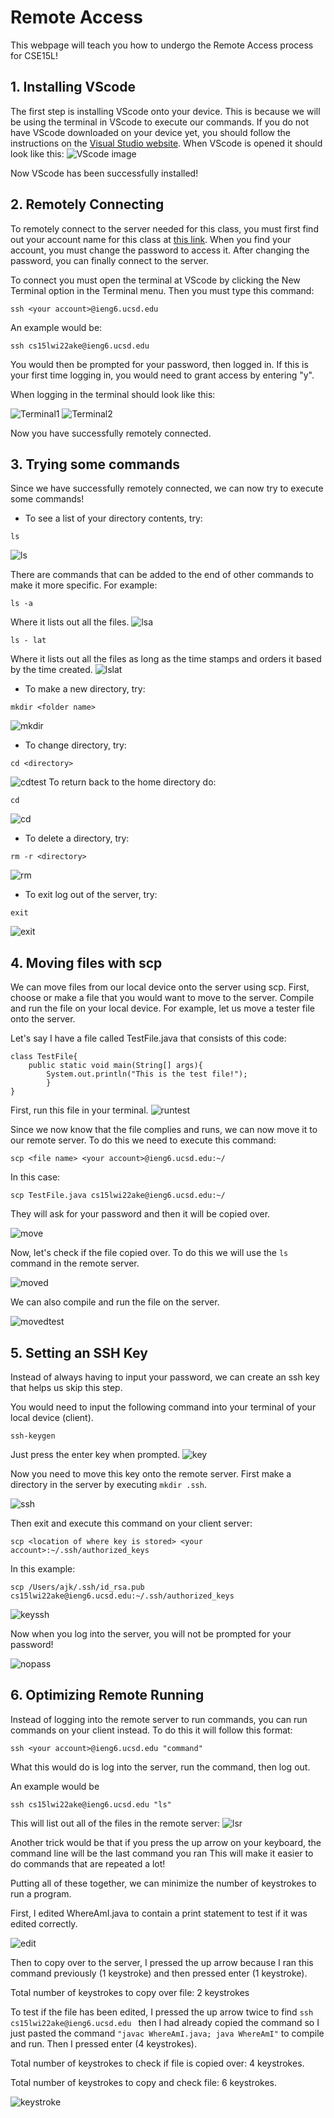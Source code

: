 # Remote Access

This webpage will teach you how to undergo the Remote Access process for CSE15L!

## 1. Installing VScode

The first step is installing VScode onto your device. This is because we will be using the terminal in VScode to execute our commands. If you do not have VScode downloaded on your device yet, you should follow the instructions on the [Visual Studio website](https://code.visualstudio.com/). When VScode is opened it should look like this: 
![VScode image](VScode.png)

Now VScode has been successfully installed! 

## 2. Remotely Connecting

To remotely connect to the server needed for this class, you must first find out your account name for this class at [this link](https://sdacs.ucsd.edu/~icc/index.php). When you find your account, you must change the password to access it. After changing the password, you can finally connect to the server. 

To connect you must open the terminal at VScode by clicking the New Terminal option in the Terminal menu. Then you must type this command: 

```
ssh <your account>@ieng6.ucsd.edu
```
An example would be: 

```
ssh cs15lwi22ake@ieng6.ucsd.edu
```
You would then be prompted for your password, then logged in. If this is your first time logging in, you would need to grant access by entering "y". 

When logging in the terminal should look like this: 

![Terminal1](terminal1.png)
![Terminal2](terminal2.png)

Now you have successfully remotely connected. 

## 3. Trying some commands 

Since we have successfully remotely connected, we can now try to execute some commands! 

* To see a list of your directory contents, try:

```
ls
```
![ls](ls.png)

There are commands that can be added to the end of other commands to make it more specific. For example: 
```
ls -a
```
Where it lists out all the files. 
![lsa](lsa.png)
```
ls - lat
```
Where it lists out all the files as long as the time stamps and orders it based by the time created. 
![lslat](lslat.png)

* To make a new directory, try: 

```
mkdir <folder name>
```
![mkdir](mkdir.png)
* To change directory, try:

```
cd <directory>
```
![cdtest](cdtest.png)
To return back to the home directory do:
```
cd
```
![cd](cd.png)
* To delete a directory, try: 

```
rm -r <directory>
```
![rm](rm.png)

* To exit log out of the server, try: 

```
exit
```
![exit](exit.png)

## 4. Moving files with scp 

We can move files from our local device onto the server using scp. First, choose or make a file that you would want to move to the server. Compile and run the file on your local device. For example, let us move a tester file onto the server. 

Let's say I have a file called TestFile.java that consists of this code: 
```
class TestFile{
    public static void main(String[] args){
        System.out.println("This is the test file!");
        }
}
```
First, run this file in your terminal. 
![runtest](runtest.png)

Since we now know that the file complies and runs, we can now move it to our remote server. To do this we need to execute this command: 
```
scp <file name> <your account>@ieng6.ucsd.edu:~/
```
In this case: 
```
scp TestFile.java cs15lwi22ake@ieng6.ucsd.edu:~/
```
They will ask for your password and then it will be copied over.

![move](move.png)

Now, let's check if the file copied over. To do this we will use the `ls` command in the remote server. 

![moved](moved.png) 

We can also compile and run the file on the server. 

![movedtest](movedtest.png)

## 5. Setting an SSH Key

Instead of always having to input your password, we can create an ssh key that helps us skip this step. 

You would need to input the following command into your terminal of your local device (client).
```
ssh-keygen
```
Just press the enter key when prompted. 
![key](key.png)

Now you need to move this key onto the remote server. First make a directory in the server by executing `mkdir .ssh`. 

![ssh](ssh.png)

Then exit and execute this command on your client server:
```
scp <location of where key is stored> <your account>:~/.ssh/authorized_keys
```
In this example: 
```
scp /Users/ajk/.ssh/id_rsa.pub cs15lwi22ake@ieng6.ucsd.edu:~/.ssh/authorized_keys
```
![keyssh](keyssh.png)

Now when you log into the server, you will not be prompted for your password! 

![nopass](nopass.png)

## 6. Optimizing Remote Running 

Instead of logging into the remote server to run commands, you can run commands on your client instead. To do this it will follow this format: 
```
ssh <your account>@ieng6.ucsd.edu "command" 
```
What this would do is log into the server, run the command, then log out. 

An example would be
```
ssh cs15lwi22ake@ieng6.ucsd.edu "ls"
```
This will list out all of the files in the remote server: 
![lsr](lsr.png)

Another trick would be that if you press the up arrow on your keyboard, the command line will be the last command you ran This will make it easier to do commands that are repeated a lot! 

Putting all of these together, we can minimize the number of keystrokes to run a program. 

First, I edited WhereAmI.java to contain a print statement to test if it was edited correctly. 

![edit](edit.png)

Then to copy over to the server, I pressed the up arrow because I ran this command previously (1 keystroke) and then pressed enter (1 keystroke).

Total number of keystrokes to copy over file: 2 keystrokes

To test if the file has been edited, I pressed the up arrow twice to find `ssh cs15lwi22ake@ieng6.ucsd.edu ` then I had already copied the command so I just pasted the command `"javac WhereAmI.java; java WhereAmI"` to compile and run. Then I pressed enter (4 keystrokes).  

Total number of keystrokes to check if file is copied over: 4 keystrokes. 

Total number of keystrokes to copy and check file: 6 keystrokes. 

![keystroke](keystroke.png)